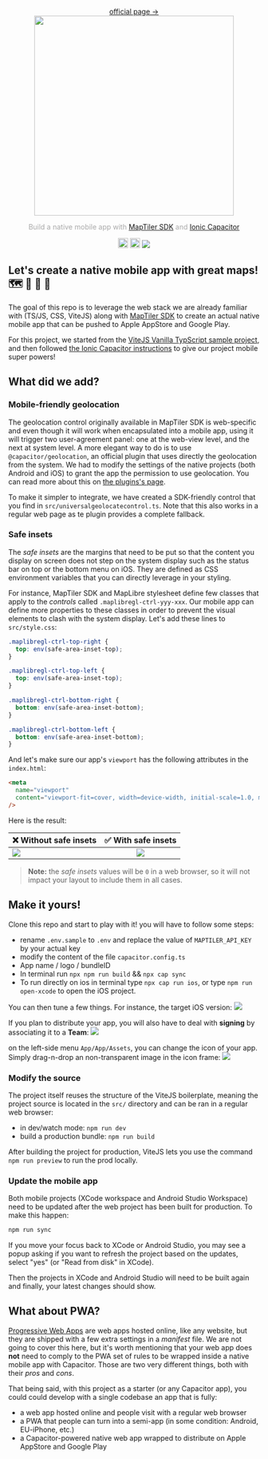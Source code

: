 <p align="center">
  <a href="https://docs.maptiler.com/sdk-js/">official page →</a><br>
  <img src="https://cdn.maptiler.com/assets/images/maptiler-logo.svg" width="400px">
</p>

<p align="center" style="color: #AAA">
  Build a native mobile app with <a href="https://docs.maptiler.com/sdk-js/">MapTiler SDK</a> and <a href="https://capacitorjs.com/">Ionic Capacitor</a>
</p>

<p align="center">
  <img src="https://cdn.maptiler.com/assets/images/JS-logo.svg" width="20px">
  <img src="https://cdn.maptiler.com/assets/images/TS-logo.svg" width="20px">
  <img src="https://img.shields.io/twitter/follow/maptiler?style=social"></img>
</p>



## Let's create a native mobile app with great maps! 🗺️ 📱  🤖
The goal of this repo is to leverage the web stack we are already familiar with (TS/JS, CSS, ViteJS) along with [MapTiler SDK](https://docs.maptiler.com/sdk-js/) to create an actual native mobile app that can be pushed to Apple AppStore and Google Play. 

For this project, we started from the [ViteJS Vanilla TypScript sample project](https://vitejs.dev/guide/#trying-vite-online), and then followed [the Ionic Capacitor instructions](https://capacitorjs.com/docs/getting-started#add-capacitor-to-your-web-app) to give our project mobile super powers!

## What did we add?
### Mobile-friendly geolocation
The geolocation control originally available in MapTiler SDK is web-specific and even though it will work when encapsulated into a mobile app, using it will trigger two user-agreement panel: one at the web-view level, and the next at system level. A more elegant way to do is to use `@capacitor/geolocation`, an official plugin that uses directly the geolocation from the system. We had to modify the settings of the native projects (both Android and iOS) to grant the app the permission to use geolocation. You can read more about this on [the plugins's page](https://capacitorjs.com/docs/apis/geolocation).

To make it simpler to integrate, we have created a SDK-friendly control that you find in `src/universalgeolocatecontrol.ts`. Note that this also works in a regular web page as te plugin provides a complete fallback.

### Safe insets
The *safe insets* are the margins that need to be put so that the content you display on screen does not step on the system display such as the status bar on top or the bottom menu on iOS. They are defined as CSS environment variables that you can directly leverage in your styling.  

For instance, MapTiler SDK and MapLibre stylesheet define few classes that apply to the *controls* called `.maplibregl-ctrl-yyy-xxx`. Our mobile app can define more properties to these classes in order to prevent the visual elements to clash with the system display. Let's add these lines to `src/style.css`:

```css
.maplibregl-ctrl-top-right {
  top: env(safe-area-inset-top);
}

.maplibregl-ctrl-top-left {
  top: env(safe-area-inset-top);
}

.maplibregl-ctrl-bottom-right {
  bottom: env(safe-area-inset-bottom);
}

.maplibregl-ctrl-bottom-left {
  bottom: env(safe-area-inset-bottom);
}
```

And let's make sure our app's `viewport` has the following attributes in the `index.html`:

```html
<meta
  name="viewport"
  content="viewport-fit=cover, width=device-width, initial-scale=1.0, minimum-scale=1.0, maximum-scale=1.0, user-scalable=no"
/>
```

Here is the result:

| ❌ Without safe insets   | ✅ With safe insets |
|----------|:-------------:|
| ![](./images/unsafe.png) |  ![](./images/safe.png) |

> **Note:** the *safe insets* values will be `0` in a web browser, so it will not impact your layout to include them in all cases.

## Make it yours!
Clone this repo and start to play with it! you will have to follow some steps:
- rename `.env.sample` to `.env` and replace the value of `MAPTILER_API_KEY` by your actual key
- modify the content of the file `capacitor.config.ts`
- App name / logo / bundleID
- In terminal run `npx npm run build` && `npx cap sync`
- To run directly on ios in terminal type `npx cap run ios`, or type `npm run open-xcode` to open the iOS project.

You can then tune a few things. For instance, the target iOS version:
![](./images/ios_version.png)

If you plan to distribute your app, you will also have to deal with **signing** by associating it to a **Team**:
![](./images/team.png)

on the left-side menu `App/App/Assets`, you can change the icon of your app. Simply drag-n-drop an non-transparent image in the icon frame:
![](./images/icon.png)

### Modify the source
The project itself reuses the structure of the ViteJS boilerplate, meaning the project source is located in the `src/` directory and can be ran in a regular web browser:
- in dev/watch mode: `npm run dev`
- build a production bundle: `npm run build`

After building the project for production, ViteJS lets you use the command `npm run preview` to run the prod locally.

### Update the mobile app
Both mobile projects (XCode workspace and Android Studio Workspace) need to be updated after the web project has been built for production. To make this happen:  

```bash
npm run sync
```

If you move your focus back to XCode or Android Studio, you may see a popup asking if you want to refresh the project based on the updates, select "yes" (or "Read from disk" in XCode).

Then the projects in XCode and Android Studio will need to be built again and finally, your latest changes should show.

## What about PWA?
[Progressive Web Apps](https://developer.mozilla.org/en-US/docs/Web/Progressive_web_apps) are web apps hosted online, like any website, but they are shipped with a few extra settings in a *manifest* file. We are not going to cover this here, but it's worth mentioning that your web app does **not** need to comply to the PWA set of rules to be wrapped inside a native mobile app with Capacitor. Those are two very different things, both with their *pros* and *cons*.

That being said, with this project as a starter (or any Capacitor app), you could could develop with a single codebase an app that is fully:
- a web app hosted online and people visit with a regular web browser
- a PWA that people can turn into a semi-app (in some condition: Android, EU-iPhone, etc.)
- a Capacitor-powered native web app wrapped to distribute on Apple AppStore and Google Play
